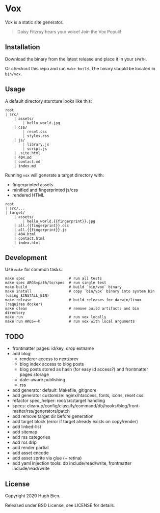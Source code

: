 # Vox

Vox is a static site generator.

> Daisy Fitzroy hears your voice! Join the Vox Populi!

## Installation

Download the binary from the latest release and place it in your `$PATH`.

Or checkout this repo and run `make build`. The binary should be located in `bin/vox`.

## Usage

A default directory sturcture looks like this:

```
root
| src/
    | assets/
        | hello_world.jpg
    | css/
        | reset.css
        | styles.css
    | js/
        | library.js
        | script.js
    | _site.html
    | 404.md
    | contact.md
    | index.md
```

Running `vox` will generate a target directory with:

* fingerprinted assets
* minified and fingerprinted js/css
* rendered HTML

```
root
| src/...
| target/
    | assets/
        | hello_world.{{fingerprint}}.jpg
    | all.{{fingerprint}}.css
    | all.{{fingerprint}}.js
    | 404.html
    | contact.html
    | index.html
```

## Development

Use `make` for common tasks:

```
make spec                    # run all tests
make spec ARGS=path/to/spec  # run single test
make build                   # build `bin/vox` binary
make install                 # copy `bin/vox` binary into system bin (using $INSTALL_BIN)
make release                 # build releases for darwin/linux (requires docker)
make clean                   # remove build artifacts and bin directory
make run                     # run vox locally
make run ARGS=-h             # run vox with local arguments
```

## TODO

* frontmatter pages: id/key, drop extname
* add blog:
  - renderer access to next/prev
  - blog index access to blog posts
  - blog posts stored as hash (for easy id access?) and frontmatter pages storage
  - date-aware publishing
  - rss
* add generator default: Makefile, gitignore
* add generator customize: nginx/htaccess, fonts, icons, reset css
* refactor spec_helper: root/src/target handling
* specs: cleanup/config/classify/command/db/hooks/blog/front-matter/rss/generators/patch
* add remove target dir before generation 
* add target block (error if target already exists on copy/render)
* add linked-list
* add sitemap
* add rss categories
* add rss drip
* add render partial
* add asset encode
* add asset sprite via glue (+ retina)
* add yaml injection tools: db include/read/write, frontmatter include/read/write

## License

Copyright 2020 Hugh Bien.

Released under BSD License, see LICENSE for details.
